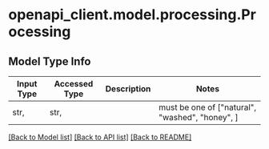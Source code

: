 # openapi_client.model.processing.Processing

## Model Type Info
Input Type | Accessed Type | Description | Notes
------------ | ------------- | ------------- | -------------
str,  | str,  |  | must be one of ["natural", "washed", "honey", ] 

[[Back to Model list]](../../README.md#documentation-for-models) [[Back to API list]](../../README.md#documentation-for-api-endpoints) [[Back to README]](../../README.md)

